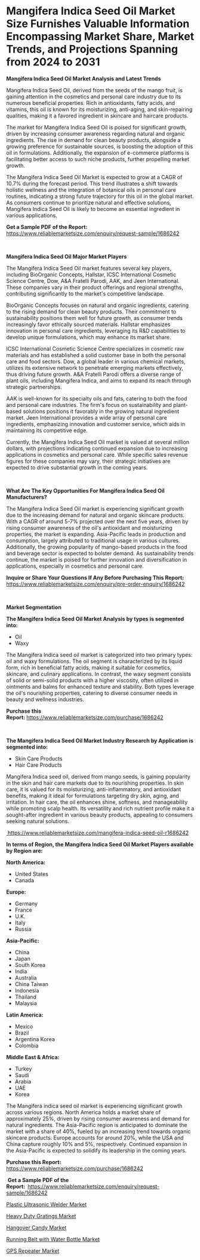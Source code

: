 <p><h1>Mangifera Indica Seed Oil Market Size Furnishes Valuable Information Encompassing Market Share, Market Trends, and Projections Spanning from 2024 to 2031</h1></p><p><strong>Mangifera Indica Seed Oil Market Analysis and Latest Trends</strong></p>
<p><p>Mangifera Indica Seed Oil, derived from the seeds of the mango fruit, is gaining attention in the cosmetics and personal care industry due to its numerous beneficial properties. Rich in antioxidants, fatty acids, and vitamins, this oil is known for its moisturizing, anti-aging, and skin-repairing qualities, making it a favored ingredient in skincare and haircare products.</p><p>The market for Mangifera Indica Seed Oil is poised for significant growth, driven by increasing consumer awareness regarding natural and organic ingredients. The rise in demand for clean beauty products, alongside a growing preference for sustainable sources, is boosting the adoption of this oil in formulations. Additionally, the expansion of e-commerce platforms is facilitating better access to such niche products, further propelling market growth.</p><p>The Mangifera Indica Seed Oil Market is expected to grow at a CAGR of 10.7% during the forecast period. This trend illustrates a shift towards holistic wellness and the integration of botanical oils in personal care routines, indicating a strong future trajectory for this oil in the global market. As consumers continue to prioritize natural and effective solutions, Mangifera Indica Seed Oil is likely to become an essential ingredient in various applications.</p></p>
<p><strong>Get a Sample PDF of the Report:&nbsp;</strong> <a href="https://www.reliablemarketsize.com/enquiry/request-sample/1686242?utm_campaign=1766&utm_medium=2&utm_source=Github&utm_content=ia&utm_term=17122024&utm_id=mangifera-indica-seed-oil">https://www.reliablemarketsize.com/enquiry/request-sample/1686242</a></p>
<p>&nbsp;</p>
<p><strong>Mangifera Indica Seed Oil Major Market Players</strong></p>
<p><p>The Mangifera Indica Seed Oil market features several key players, including BioOrganic Concepts, Hallstar, ICSC International Cosmetic Science Centre, Dow, A&A Fratelli Parodi, AAK, and Jeen International. These companies vary in their product offerings and regional strengths, contributing significantly to the market's competitive landscape.</p><p>BioOrganic Concepts focuses on natural and organic ingredients, catering to the rising demand for clean beauty products. Their commitment to sustainability positions them well for future growth, as consumer trends increasingly favor ethically sourced materials. Hallstar emphasizes innovation in personal care ingredients, leveraging its R&D capabilities to develop unique formulations, which may enhance its market share.</p><p>ICSC International Cosmetic Science Centre specializes in cosmetic raw materials and has established a solid customer base in both the personal care and food sectors. Dow, a global leader in various chemical markets, utilizes its extensive network to penetrate emerging markets effectively, thus driving future growth. A&A Fratelli Parodi offers a diverse range of plant oils, including Mangifera Indica, and aims to expand its reach through strategic partnerships.</p><p>AAK is well-known for its specialty oils and fats, catering to both the food and personal care industries. The firm's focus on sustainability and plant-based solutions positions it favorably in the growing natural ingredient market. Jeen International provides a wide array of personal care ingredients, emphasizing innovation and customer service, which aids in maintaining its competitive edge.</p><p>Currently, the Mangifera Indica Seed Oil market is valued at several million dollars, with projections indicating continued expansion due to increasing applications in cosmetics and personal care. While specific sales revenue figures for these companies may vary, their strategic initiatives are expected to drive substantial growth in the coming years.</p></p>
<p>&nbsp;</p>
<p><strong>What Are The Key Opportunities For Mangifera Indica Seed Oil Manufacturers?</strong></p>
<p><p>The Mangifera Indica Seed Oil market is experiencing significant growth due to the increasing demand for natural and organic skincare products. With a CAGR of around 5-7% projected over the next five years, driven by rising consumer awareness of the oil's antioxidant and moisturizing properties, the market is expanding. Asia-Pacific leads in production and consumption, largely attributed to traditional usage in various cultures. Additionally, the growing popularity of mango-based products in the food and beverage sector is expected to bolster demand. As sustainability trends continue, the market is poised for further innovation and diversification in applications, especially in cosmetics and personal care.</p></p>
<p><strong>Inquire or Share Your Questions If Any Before Purchasing This Report:</strong> <a href="https://www.reliablemarketsize.com/enquiry/pre-order-enquiry/1686242?utm_campaign=1766&utm_medium=2&utm_source=Github&utm_content=ia&utm_term=17122024&utm_id=mangifera-indica-seed-oil">https://www.reliablemarketsize.com/enquiry/pre-order-enquiry/1686242</a></p>
<p>&nbsp;</p>
<p><strong>Market Segmentation</strong></p>
<p><strong>The Mangifera Indica Seed Oil Market Analysis by types is segmented into:</strong></p>
<p><ul><li>Oil</li><li>Waxy</li></ul></p>
<p><p>The Mangifera Indica seed oil market is categorized into two primary types: oil and waxy formulations. The oil segment is characterized by its liquid form, rich in beneficial fatty acids, making it suitable for cosmetics, skincare, and culinary applications. In contrast, the waxy segment consists of solid or semi-solid products with a higher viscosity, often utilized in ointments and balms for enhanced texture and stability. Both types leverage the oil's nourishing properties, catering to diverse consumer needs in beauty and wellness industries.</p></p>
<p><strong>Purchase this Report:&nbsp;</strong><a href="https://www.reliablemarketsize.com/purchase/1686242?utm_campaign=1766&utm_medium=2&utm_source=Github&utm_content=ia&utm_term=17122024&utm_id=mangifera-indica-seed-oil">https://www.reliablemarketsize.com/purchase/1686242</a></p>
<p>&nbsp;</p>
<p><strong>The Mangifera Indica Seed Oil Market Industry Research by Application is segmented into:</strong></p>
<p><ul><li>Skin Care Products</li><li>Hair Care Products</li></ul></p>
<p><p>Mangifera Indica seed oil, derived from mango seeds, is gaining popularity in the skin and hair care markets due to its nourishing properties. In skin care, it is valued for its moisturizing, anti-inflammatory, and antioxidant benefits, making it ideal for formulations targeting dry skin, aging, and irritation. In hair care, the oil enhances shine, softness, and manageability while promoting scalp health. Its versatility and rich nutrient profile make it a sought-after ingredient in various beauty products, appealing to consumers seeking natural solutions.</p></p>
<p><a href="https://www.reliablemarketsize.com/mangifera-indica-seed-oil-r1686242?utm_campaign=1766&utm_medium=2&utm_source=Github&utm_content=ia&utm_term=17122024&utm_id=mangifera-indica-seed-oil">&nbsp;https://www.reliablemarketsize.com/mangifera-indica-seed-oil-r1686242</a></p>
<p><strong>In terms of Region, the Mangifera Indica Seed Oil Market Players available by Region are:</strong></p>
<p>
    <p> <strong> North America: </strong>
        <ul>
            <li>United States</li>
            <li>Canada</li>
        </ul>
        </p> 
    <p> <strong> Europe: </strong>
        <ul>
            <li>Germany</li>
            <li>France</li>
            <li>U.K.</li>
            <li>Italy</li>
            <li>Russia</li>
        </ul>
        </p> 
    <p> <strong> Asia-Pacific: </strong>
        <ul>
            <li>China</li>
            <li>Japan</li>
            <li>South Korea</li>
            <li>India</li>
            <li>Australia</li>
            <li>China Taiwan</li>
            <li>Indonesia</li>
            <li>Thailand</li>
            <li>Malaysia</li>
        </ul>
        </p> 
    <p> <strong> Latin America: </strong>
        <ul>
            <li>Mexico</li>
            <li>Brazil</li>
            <li>Argentina Korea</li>
            <li>Colombia</li>
        </ul>
        </p> 
    <p> <strong> Middle East & Africa: </strong>
        <ul>
            <li>Turkey</li>
            <li>Saudi</li>
            <li>Arabia</li>
            <li>UAE</li>
            <li>Korea</li>
        </ul>
    </p>
    </p>
<p><p>The Mangifera indica seed oil market is experiencing significant growth across various regions. North America holds a market share of approximately 25%, driven by rising consumer awareness and demand for natural ingredients. The Asia-Pacific region is anticipated to dominate the market with a share of 40%, fueled by an increasing trend towards organic skincare products. Europe accounts for around 20%, while the USA and China capture roughly 10% and 5%, respectively. Continued expansion in the Asia-Pacific is expected to solidify its leadership in the coming years.</p></p>
<p><strong>Purchase this Report: </strong><a href="https://www.reliablemarketsize.com/purchase/1686242?utm_campaign=1766&utm_medium=2&utm_source=Github&utm_content=ia&utm_term=17122024&utm_id=mangifera-indica-seed-oil">https://www.reliablemarketsize.com/purchase/1686242</a></p>
<p>&nbsp;<strong>Get a Sample PDF of the Report:&nbsp;&nbsp;</strong><a href="https://www.reliablemarketsize.com/enquiry/request-sample/1686242?utm_campaign=1766&utm_medium=2&utm_source=Github&utm_content=ia&utm_term=17122024&utm_id=mangifera-indica-seed-oil">https://www.reliablemarketsize.com/enquiry/request-sample/1686242</a></p>
<p><strong></strong></p>
<p><p><a href="https://www.linkedin.com/pulse/estimating-size-growth-potential-plastic-ultrasonic-welder-vufbf?utm_campaign=1766&utm_medium=2&utm_source=Github&utm_content=ia&utm_term=17122024&utm_id=mangifera-indica-seed-oil">Plastic Ultrasonic Welder Market</a></p><p><a href="https://www.linkedin.com/pulse/detailed-heavy-duty-gratings-market-analysis-2024-2031-size-wt2pf?utm_campaign=1766&utm_medium=2&utm_source=Github&utm_content=ia&utm_term=17122024&utm_id=mangifera-indica-seed-oil">Heavy Duty Gratings Market</a></p><p><a href="https://www.linkedin.com/pulse/thorough-analysis-hangover-candy-market-size-projected-59-cagr-fyfqf?utm_campaign=1766&utm_medium=2&utm_source=Github&utm_content=ia&utm_term=17122024&utm_id=mangifera-indica-seed-oil">Hangover Candy Market</a></p><p><a href="https://www.linkedin.com/pulse/robust-growth-anticipated-running-belt-water-bottle-market-cagr-rnutf?utm_campaign=1766&utm_medium=2&utm_source=Github&utm_content=ia&utm_term=17122024&utm_id=mangifera-indica-seed-oil">Running Belt with Water Bottle Market</a></p><p><a href="https://www.linkedin.com/pulse/gps-repeater-market-research-report-industry-analysis-size-snphf?utm_campaign=1766&utm_medium=2&utm_source=Github&utm_content=ia&utm_term=17122024&utm_id=mangifera-indica-seed-oil">GPS Repeater Market</a></p></p>